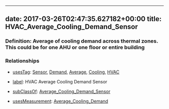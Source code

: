 
---
date: 2017-03-26T02:47:35.627182+00:00
title: HVAC_Average_Cooling_Demand_Sensor
---
### Definition: Average of cooling demand across thermal zones. This could be for one AHU or one floor or entire building

### Relationships

* [usesTag](https://brickschema.org/schema/1.0/BrickFrame#usesTag): [Sensor](https://brickschema.org/schema/1.0/BrickTag#Sensor), [Demand](https://brickschema.org/schema/1.0/BrickTag#Demand), [Average](https://brickschema.org/schema/1.0/BrickTag#Average), [Cooling](https://brickschema.org/schema/1.0/BrickTag#Cooling), [HVAC](https://brickschema.org/schema/1.0/BrickTag#HVAC)

* [label](http://www.w3.org/2000/01/rdf-schema#label): HVAC Average Cooling Demand Sensor

* [subClassOf](http://www.w3.org/2000/01/rdf-schema#subClassOf): [Average_Cooling_Demand_Sensor](https://brickschema.org/schema/1.0/Brick#Average_Cooling_Demand_Sensor)

* [usesMeasurement](https://brickschema.org/schema/1.0/BrickFrame#usesMeasurement): [Average_Cooling_Demand](https://brickschema.org/schema/1.0/Brick#Average_Cooling_Demand)
